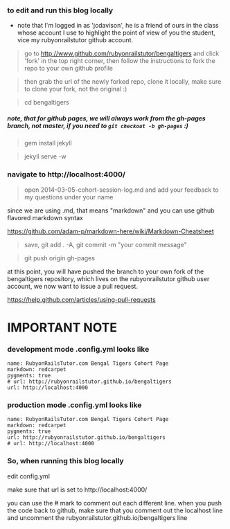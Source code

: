 ### to edit and run this blog locally 

- note that I'm logged in as 'jcdavison', he is a friend of ours in the class whose account I use to highlight the point of view of you the student, vice my rubyonrailstutor github account.

> go to http://www.github.com/rubyonrailstutor/bengaltigers and click 'fork' in the top right corner, then follow the instructions to fork the repo to your own github profile

> then grab the url of the newly forked repo, clone it locally, make sure to clone your fork, not the original :)

> cd bengaltigers 

##### note, that for github pages, we will always work from the gh-pages branch, not master, if you need to `git checkout -b gh-pages` :)

> gem install jekyll

> jekyll serve -w

### navigate to http://localhost:4000/

> open 2014-03-05-cohort-session-log.md and add your feedback to my questions under your name

since we are using .md, that means "markdown" and you can use github flavored markdown syntax

https://github.com/adam-p/markdown-here/wiki/Markdown-Cheatsheet

> save, git add . -A, git commit -m "your commit message"

> git push origin gh-pages


at this point, you will have pushed the branch to your own fork of the bengaltigers repository, which lives on the rubyonrailstutor github user account, we now want to issue a pull request.

https://help.github.com/articles/using-pull-requests

# IMPORTANT NOTE 

### development mode .config.yml looks like

```
name: RubyonRailsTutor.com Bengal Tigers Cohort Page
markdown: redcarpet
pygments: true
# url: http://rubyonrailstutor.github.io/bengaltigers
url: http://localhost:4000
```

### production mode .config.yml looks like

```
name: RubyonRailsTutor.com Bengal Tigers Cohort Page
markdown: redcarpet
pygments: true
url: http://rubyonrailstutor.github.io/bengaltigers
# url: http://localhost:4000
```

### So, when running this blog locally

edit config.yml 

make sure that url is set to http://localhost:4000/

you can use the # mark to comment out each different line.  when you push the code back to github,
make sure that you comment out the localhost line and uncomment the rubyonrailstutor.github.io/bengaltigers line
